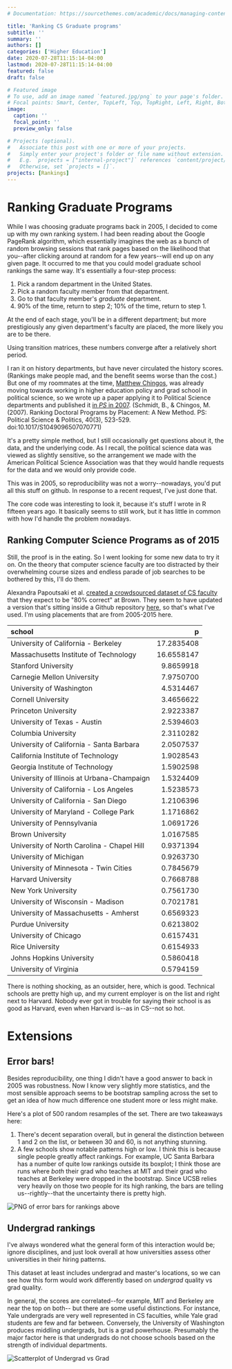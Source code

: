 ```yaml
---
# Documentation: https://sourcethemes.com/academic/docs/managing-content/

title: 'Ranking CS Graduate programs'
subtitle: ''
summary: ''
authors: []
categories: ['Higher Education']
date: 2020-07-28T11:15:14-04:00
lastmod: 2020-07-28T11:15:14-04:00
featured: false
draft: false

# Featured image
# To use, add an image named `featured.jpg/png` to your page's folder.
# Focal points: Smart, Center, TopLeft, Top, TopRight, Left, Right, BottomLeft, Bottom, BottomRight.
image:
  caption: ''
  focal_point: ''
  preview_only: false

# Projects (optional).
#   Associate this post with one or more of your projects.
#   Simply enter your project's folder or file name without extension.
#   E.g. `projects = ["internal-project"]` references `content/project/deep-learning/index.md`.
#   Otherwise, set `projects = []`.
projects: [Rankings]
---
```


# Ranking Graduate Programs

While I was choosing graduate programs back in 2005, I decided to come up with
my own ranking system. I had been reading about the Google PageRank algorithm,
which essentially imagines the web as a bunch of random browsing sessions that
rank pages based on the likelihood that you--after clicking around at random for
a few years--will end up on any given page. It occurred to me that you could
model graduate school rankings the same way. It's essentially a four-step process:

1. Pick a random department in the United States.
2. Pick a random faculty member from that department.
3. Go to that faculty member's _graduate_ department.
4. 90% of the time, return to step 2; 10% of the time, return to step 1.

At the end of each stage, you'll be in a different department; but more prestigiously
any given department's faculty are placed, the more likely you are to be there.

Using transition matrices, these numbers converge after a relatively short period.

I ran it on history departments, but have never circulated the history scores.
(Rankings make people mad, and the benefit seems worse than the cost.)
But one of my roommates at the time, [Matthew Chingos](https://www.urban.org/author/matthew-chingos),
was already moving towards working in higher education policy and grad school in political science,
so we wrote up a paper
applying it to Political Science departments and published it [in _PS_ in 2007](https://www.cambridge.org/core/journals/ps-political-science-and-politics/article/ranking-doctoral-programs-by-placement-a-new-method/19789D9787720D266C2759B4E1798051). (Schmidt, B., & Chingos, M. (2007). Ranking Doctoral Programs by Placement: A New Method. PS: Political Science & Politics, 40(3), 523-529. doi:10.1017/S1049096507070771)

It's a pretty simple method, but I still occasionally get questions about it,
the data, and the underlying code. As I recall, the political science data was
viewed as slightly sensitive, so the arrangement we made with the American Political Science Association
was that they would handle requests for the data and we would only provide code.

This was in 2005, so reproducibility was not a worry--nowadays, you'd put all this stuff on github. In response
to a recent request, I've just done that.

The core code was interesting to look it, because it's stuff I wrote in R fifteen
years ago. It basically seems to still work, but it has little in common with
how I'd handle the problem nowadays.

## Ranking Computer Science Programs as of 2015

Still, the proof is in the eating. So I went looking for some new data to try
it on. On the theory that computer science faculty are too distracted by their
overwhelming course sizes and endless parade of job searches to be bothered
by this, I'll do them.

Alexandra Papoutsaki et al. [created a crowdsourced dataset of CS faculty](http://cs.brown.edu/people/apapouts/faculty_dataset.html) that
they expect to be "80% correct" at Brown. They seem to have updated a version
that's sitting inside a Github repository [here](https://github.com/brownhci/drafty/blob/master-node/databaits/data/professors.csv), so that's what I've used. I'm using placements that are from 2005-2015 here.

| school                                     |          p |
| :----------------------------------------- | ---------: |
| University of California - Berkeley        | 17.2835408 |
| Massachusetts Institute of Technology      | 16.6558147 |
| Stanford University                        |  9.8659918 |
| Carnegie Mellon University                 |  7.9750700 |
| University of Washington                   |  4.5314467 |
| Cornell University                         |  3.4656622 |
| Princeton University                       |  2.9223387 |
| University of Texas - Austin               |  2.5394603 |
| Columbia University                        |  2.3110282 |
| University of California - Santa Barbara   |  2.0507537 |
| California Institute of Technology         |  1.9028543 |
| Georgia Institute of Technology            |  1.5902598 |
| University of Illinois at Urbana-Champaign |  1.5324409 |
| University of California - Los Angeles     |  1.5238573 |
| University of California - San Diego       |  1.2106396 |
| University of Maryland - College Park      |  1.1716862 |
| University of Pennsylvania                 |  1.0691726 |
| Brown University                           |  1.0167585 |
| University of North Carolina - Chapel Hill |  0.9371394 |
| University of Michigan                     |  0.9263730 |
| University of Minnesota - Twin Cities      |  0.7845679 |
| Harvard University                         |  0.7668788 |
| New York University                        |  0.7561730 |
| University of Wisconsin - Madison          |  0.7021781 |
| University of Massachusetts - Amherst      |  0.6569323 |
| Purdue University                          |  0.6213802 |
| University of Chicago                      |  0.6157431 |
| Rice University                            |  0.6154933 |
| Johns Hopkins University                   |  0.5860418 |
| University of Virginia                     |  0.5794159 |

There is nothing shocking, as an outsider, here, which is good. Technical schools
are pretty high up, and my current employer
is on the list and right next to Harvard. Nobody ever got in trouble for saying their
school is as good as Harvard, even when Harvard is--as in CS--not so hot.

# Extensions

## Error bars!

Besides reproducibility, one thing I didn't have a good answer to back in 2005
was robustness. Now I know very slightly more statistics, and the most sensible
approach seems to be bootstrap sampling across the set to get an idea of how much
difference one student more or less might make.

Here's a plot of 500 random resamples of the set. There are two takeaways here:

1. There's decent separation overall, but in general the distinction between 1 and 2 on the
   list, or between 30 and 60, is not anything stunning.
2. A few schools show notable patterns high or low. I think this is because single people greatly affect
   rankings. For example, UC Santa Barbara has a number of quite low rankings outside
   its boxplot; I think those are runs where _both_ their grad who teaches at MIT
   and their grad who teaches at Berkeley were dropped in the bootstrap. Since UCSB
   relies very heavily on those two people for its high ranking, the bars are telling
   us--rightly--that the uncertainty there is pretty high.

![PNG of error bars for rankings above](/img/CS-rankings.png)

## Undergrad rankings

I've always wondered what the general form of this interaction would be; ignore
disciplines, and just look overall at how universities assess other universities
in their hiring patterns.

This dataset at least includes undergrad and master's locations, so we can see
how this form would work differently based on _undergrad_ quality vs grad quality.

In general, the scores are correlated--for example, MIT and Berkeley are near the top on both--
but there are some useful distinctions. For instance, Yale undergrads are very well
represented in CS faculties, while Yale grad students are few and far between.
Conversely, the University of Washington produces middling undergrads, but is
a grad powerhouse. Presumably the major factor here is that undergrads do not
choose schools based on the strength of individual departments.

![Scatterplot of Undergrad vs Grad](/img/Comparison%20of%20grad%20and%20undergrad%20rankings.png)
